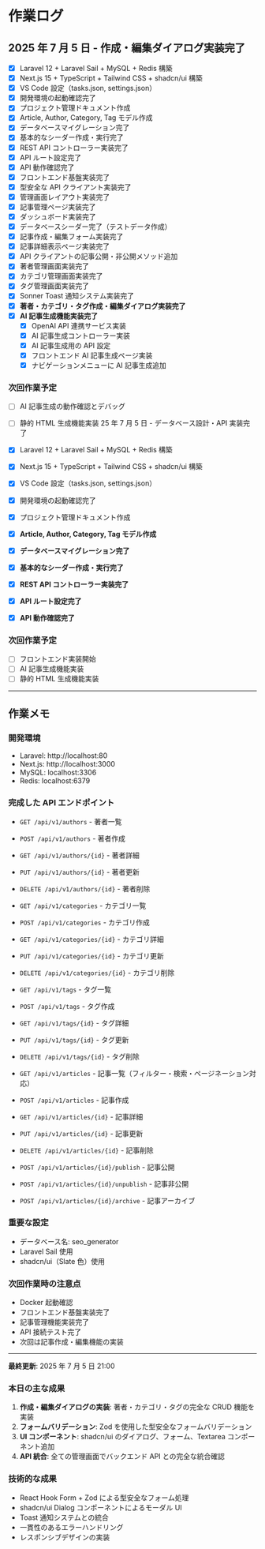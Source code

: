 # 作業ログ

## 2025 年 7 月 5 日 - 作成・編集ダイアログ実装完了

- [x] Laravel 12 + Laravel Sail + MySQL + Redis 構築
- [x] Next.js 15 + TypeScript + Tailwind CSS + shadcn/ui 構築
- [x] VS Code 設定（tasks.json, settings.json）
- [x] 開発環境の起動確認完了
- [x] プロジェクト管理ドキュメント作成
- [x] Article, Author, Category, Tag モデル作成
- [x] データベースマイグレーション完了
- [x] 基本的なシーダー作成・実行完了
- [x] REST API コントローラー実装完了
- [x] API ルート設定完了
- [x] API 動作確認完了
- [x] フロントエンド基盤実装完了
- [x] 型安全な API クライアント実装完了
- [x] 管理画面レイアウト実装完了
- [x] 記事管理ページ実装完了
- [x] ダッシュボード実装完了
- [x] データベースシーダー完了（テストデータ作成）
- [x] 記事作成・編集フォーム実装完了
- [x] 記事詳細表示ページ実装完了
- [x] API クライアントの記事公開・非公開メソッド追加
- [x] 著者管理画面実装完了
- [x] カテゴリ管理画面実装完了
- [x] タグ管理画面実装完了
- [x] Sonner Toast 通知システム実装完了
- [x] **著者・カテゴリ・タグ作成・編集ダイアログ実装完了**
- [x] **AI 記事生成機能実装完了**
  - [x] OpenAI API 連携サービス実装
  - [x] AI 記事生成コントローラー実装
  - [x] AI 記事生成用の API 設定
  - [x] フロントエンド AI 記事生成ページ実装
  - [x] ナビゲーションメニューに AI 記事生成追加

### 次回作業予定

- [ ] AI 記事生成の動作確認とデバッグ
- [ ] 静的 HTML 生成機能実装 25 年 7 月 5 日 - データベース設計・API 実装完了

- [x] Laravel 12 + Laravel Sail + MySQL + Redis 構築
- [x] Next.js 15 + TypeScript + Tailwind CSS + shadcn/ui 構築
- [x] VS Code 設定（tasks.json, settings.json）
- [x] 開発環境の起動確認完了
- [x] プロジェクト管理ドキュメント作成
- [x] **Article, Author, Category, Tag モデル作成**
- [x] **データベースマイグレーション完了**
- [x] **基本的なシーダー作成・実行完了**
- [x] **REST API コントローラー実装完了**
- [x] **API ルート設定完了**
- [x] **API 動作確認完了**

### 次回作業予定

- [ ] フロントエンド実装開始
- [ ] AI 記事生成機能実装
- [ ] 静的 HTML 生成機能実装

---

## 作業メモ

### 開発環境

- Laravel: http://localhost:80
- Next.js: http://localhost:3000
- MySQL: localhost:3306
- Redis: localhost:6379

### 完成した API エンドポイント

- `GET /api/v1/authors` - 著者一覧
- `POST /api/v1/authors` - 著者作成
- `GET /api/v1/authors/{id}` - 著者詳細
- `PUT /api/v1/authors/{id}` - 著者更新
- `DELETE /api/v1/authors/{id}` - 著者削除

- `GET /api/v1/categories` - カテゴリ一覧
- `POST /api/v1/categories` - カテゴリ作成
- `GET /api/v1/categories/{id}` - カテゴリ詳細
- `PUT /api/v1/categories/{id}` - カテゴリ更新
- `DELETE /api/v1/categories/{id}` - カテゴリ削除

- `GET /api/v1/tags` - タグ一覧
- `POST /api/v1/tags` - タグ作成
- `GET /api/v1/tags/{id}` - タグ詳細
- `PUT /api/v1/tags/{id}` - タグ更新
- `DELETE /api/v1/tags/{id}` - タグ削除

- `GET /api/v1/articles` - 記事一覧（フィルター・検索・ページネーション対応）
- `POST /api/v1/articles` - 記事作成
- `GET /api/v1/articles/{id}` - 記事詳細
- `PUT /api/v1/articles/{id}` - 記事更新
- `DELETE /api/v1/articles/{id}` - 記事削除
- `POST /api/v1/articles/{id}/publish` - 記事公開
- `POST /api/v1/articles/{id}/unpublish` - 記事非公開
- `POST /api/v1/articles/{id}/archive` - 記事アーカイブ

### 重要な設定

- データベース名: seo_generator
- Laravel Sail 使用
- shadcn/ui（Slate 色）使用

### 次回作業時の注意点

- Docker 起動確認
- フロントエンド基盤実装完了
- 記事管理機能実装完了
- API 接続テスト完了
- 次回は記事作成・編集機能の実装

---

**最終更新**: 2025 年 7 月 5 日 21:00

### 本日の主な成果

1. **作成・編集ダイアログの実装**: 著者・カテゴリ・タグの完全な CRUD 機能を実装
2. **フォームバリデーション**: Zod を使用した型安全なフォームバリデーション
3. **UI コンポーネント**: shadcn/ui のダイアログ、フォーム、Textarea コンポーネント追加
4. **API 統合**: 全ての管理画面でバックエンド API との完全な統合確認

### 技術的な成果

- React Hook Form + Zod による型安全なフォーム処理
- shadcn/ui Dialog コンポーネントによるモーダル UI
- Toast 通知システムとの統合
- 一貫性のあるエラーハンドリング
- レスポンシブデザインの実装
